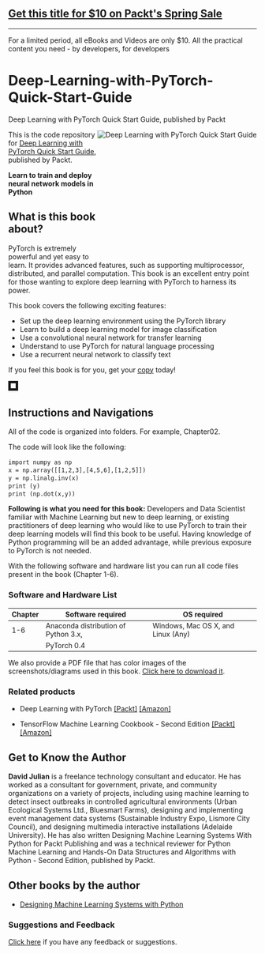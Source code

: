 ## [Get this title for $10 on Packt's Spring Sale](https://www.packt.com/B11442?utm_source=github&utm_medium=packt-github-repo&utm_campaign=spring_10_dollar_2022)
-----
For a limited period, all eBooks and Videos are only $10. All the practical content you need \- by developers, for developers

# Deep-Learning-with-PyTorch-Quick-Start-Guide
Deep Learning with PyTorch Quick Start Guide, published by Packt

<a href="https://www.packtpub.com/big-data-and-business-intelligence/deep-learning-pytorch-quick-start-guide?utm_source=github&utm_medium=repository&utm_campaign=9781789534092"><img src="https://www.packtpub.com/sites/default/files/9781789534092%20-%20Copy_0.png" alt="Deep Learning with PyTorch Quick Start Guide" height="256px" align="right"></a>

This is the code repository for [Deep Learning with PyTorch Quick Start Guide](https://www.packtpub.com/big-data-and-business-intelligence/deep-learning-pytorch-quick-start-guide?utm_source=github&utm_medium=repository&utm_campaign=9781789534092), published by Packt.

**Learn to train and deploy neural network models in Python**

## What is this book about?
PyTorch is extremely powerful and yet easy to learn. It provides advanced features, such as supporting multiprocessor, distributed, and parallel computation. This book is an excellent entry point for those wanting to explore deep learning with PyTorch to harness its power.

This book covers the following exciting features:
* Set up the deep learning environment using the PyTorch library
* Learn to build a deep learning model for image classification
* Use a convolutional neural network for transfer learning
* Understand to use PyTorch for natural language processing
* Use a recurrent neural network to classify text

If you feel this book is for you, get your [copy](https://www.amazon.com/dp/1789534097) today!

<a href="https://www.packtpub.com/?utm_source=github&utm_medium=banner&utm_campaign=GitHubBanner"><img src="https://raw.githubusercontent.com/PacktPublishing/GitHub/master/GitHub.png" 
alt="https://www.packtpub.com/" border="5" /></a>


## Instructions and Navigations
All of the code is organized into folders. For example, Chapter02.

The code will look like the following:
```
import numpy as np
x = np.array([[1,2,3],[4,5,6],[1,2,5]])
y = np.linalg.inv(x)
print (y)
print (np.dot(x,y))
```

**Following is what you need for this book:**
Developers and Data Scientist familiar with Machine Learning but new to deep learning, or existing practitioners of deep learning who would like to use PyTorch to train their deep learning models will find this book to be useful. Having knowledge of Python programming will be an added advantage, while previous exposure to PyTorch is not needed.

With the following software and hardware list you can run all code files present in the book (Chapter 1-6).

### Software and Hardware List

| Chapter  | Software required                      | OS required                        |
| -------- | ---------------------------------------| -----------------------------------|
| 1-6      | Anaconda distribution of Python 3.x,   | Windows, Mac OS X, and Linux (Any) |
|          | PyTorch 0.4                            |                                    |


We also provide a PDF file that has color images of the screenshots/diagrams used in this book. [Click here to download it](https://www.packtpub.com/sites/default/files/downloads/9781789534092_ColorImages.pdf).


### Related products
* Deep Learning with PyTorch [[Packt]](https://www.packtpub.com/big-data-and-business-intelligence/deep-learning-pytorch?utm_source=github&utm_medium=repository&utm_campaign=9781788624336) [[Amazon]](https://www.amazon.com/dp/1788624335)

* TensorFlow Machine Learning Cookbook - Second Edition [[Packt]](https://www.packtpub.com/big-data-and-business-intelligence/tensorflow-machine-learning-cookbook-second-edition?utm_source=github&utm_medium=repository&utm_campaign=9781789131680) [[Amazon]](https://www.amazon.com/dp/B07FSGLP2V)

## Get to Know the Author
**David Julian**
is a freelance technology consultant and educator. He has worked as a consultant for government, private, and community organizations on a variety of projects, including using machine learning to detect insect outbreaks in controlled agricultural environments (Urban Ecological Systems Ltd., Bluesmart Farms), designing and implementing event management data systems (Sustainable Industry Expo, Lismore City Council), and designing multimedia interactive installations (Adelaide University). He has also written Designing Machine Learning Systems With Python for Packt Publishing and was a technical reviewer for Python Machine Learning and Hands-On Data Structures and Algorithms with Python - Second Edition, published by Packt.


## Other books by the author
* [Designing Machine Learning Systems with Python](https://www.packtpub.com/big-data-and-business-intelligence/designing-machine-learning-systems-python?utm_source=github&utm_medium=repository&utm_campaign=9781785882951)

### Suggestions and Feedback
[Click here](https://docs.google.com/forms/d/e/1FAIpQLSdy7dATC6QmEL81FIUuymZ0Wy9vH1jHkvpY57OiMeKGqib_Ow/viewform) if you have any feedback or suggestions.
